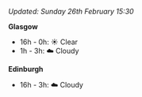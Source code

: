 *Updated: Sunday 26th February 15:30*

**Glasgow**

* 16h - 0h: :sunny: Clear
* 1h - 3h: :cloud: Cloudy

**Edinburgh**

* 16h - 3h: :cloud: Cloudy
